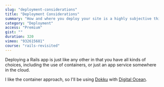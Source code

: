 ```yaml
---
slug: "deployment-considerations"
title: "Deployment Considerations"
summary: "How and where you deploy your site is a highly subjective thing, based on cost and experience. I'll share what I do, just for fun."
category: "Deployment"
access: "Premium"
gist: ""
duration: 320
vimeo: "932615681"
course: "rails-revisited"
---
```


Deploying a Rails app is just like any other in that you have all kinds of choices, including the use of containers, or just an app service somewhere in the cloud.

I like the container approach, so I'll be using [Dokku](https://dokku.com) with [Digital Ocean](https://digitalocean.com).
